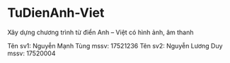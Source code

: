 # TuDienAnh-Viet
Xây dựng chương trình từ điển Anh – Việt có hình ảnh, âm thanh

Tên sv1: Nguyễn Mạnh Tùng 
mssv: 17521236
Tên sv2: Nguyễn Lương Duy
mssv: 17520004
